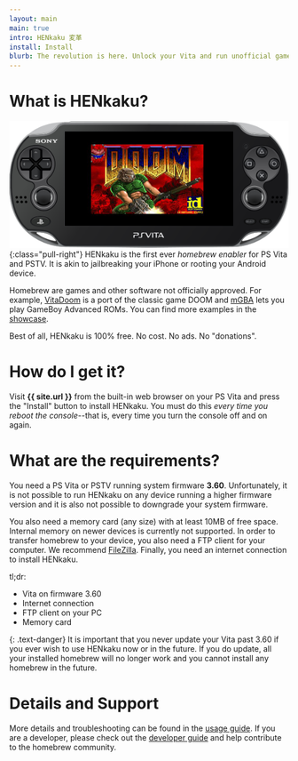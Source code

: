 ```yaml
---
layout: main
main: true
intro: HENkaku 変革
install: Install
blurb: The revolution is here. Unlock your Vita and run unofficial games and applications.
---
```


What is HENkaku?
===============================================================================
![VitaDoom](/assets/vitadoom-hero.png){:class="pull-right"}
HENkaku is the first ever *homebrew enabler* for PS Vita and PSTV. It is akin to jailbreaking your iPhone or rooting your Android device.

Homebrew are games and other software not officially approved. For example, [VitaDoom](https://github.com/MrNetrix/Vita_Doom) is a port of the classic game DOOM and [mGBA](https://mgba.io/) lets you play GameBoy Advanced ROMs. You can find more examples in the [showcase](/showcase/).

Best of all, HENkaku is 100% free. No cost. No ads. No "donations".

How do I get it?
===============================================================================
Visit **{{ site.url }}** from the built-in web browser on your PS Vita and press the "Install" button to install HENkaku. You must do this *every time you reboot the console*--that is, every time you turn the console off and on again.

What are the requirements?
===============================================================================
You need a PS Vita or PSTV running system firmware **3.60**. Unfortunately, it is not possible to run HENkaku on any device running a higher firmware version and it is also not possible to downgrade your system firmware.

You also need a memory card (any size) with at least 10MB of free space. Internal memory on newer devices is currently not supported. In order to transfer homebrew to your device, you also need a FTP client for your computer. We recommend [FileZilla](https://sourceforge.net/projects/filezilla/). Finally, you need an internet connection to install HENkaku.

tl;dr:

  * Vita on firmware 3.60
  * Internet connection
  * FTP client on your PC
  * Memory card

{: .text-danger}
It is important that you never update your Vita past 3.60 if you ever wish to use HENkaku now or in the future. If you do update, all your installed homebrew will no longer work and you cannot install any homebrew in the future.

Details and Support
===============================================================================
More details and troubleshooting can be found in the [usage guide](/usage/). If you are a developer, please check out the [developer guide](/developer/) and help contribute to the homebrew community.
